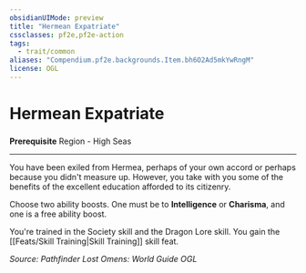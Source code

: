 ```yaml
---
obsidianUIMode: preview
title: "Hermean Expatriate"
cssclasses: pf2e,pf2e-action
tags:
  - trait/common
aliases: "Compendium.pf2e.backgrounds.Item.bh6O2Ad5mkYwRngM"
license: OGL
---
```

# Hermean Expatriate

### 






**Prerequisite** Region - High Seas

* * *

You have been exiled from Hermea, perhaps of your own accord or perhaps because you didn't measure up. However, you take with you some of the benefits of the excellent education afforded to its citizenry.

Choose two ability boosts. One must be to **Intelligence** or **Charisma**, and one is a free ability boost.

You're trained in the Society skill and the Dragon Lore skill. You gain the [[Feats/Skill Training|Skill Training]] skill feat.

*Source: Pathfinder Lost Omens: World Guide*
*OGL*